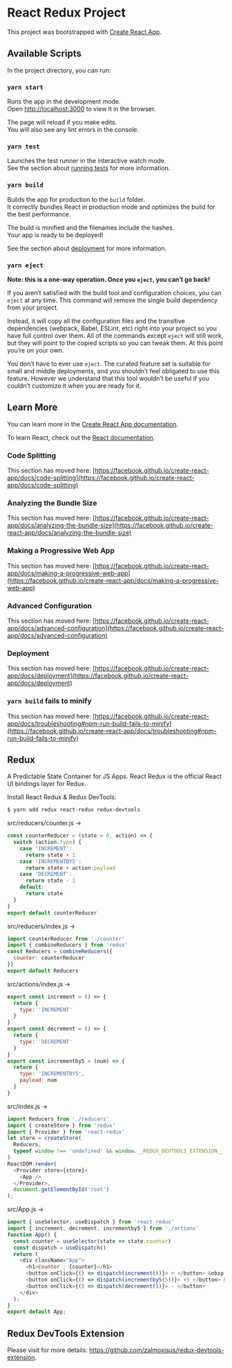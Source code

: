 # React Redux Project

This project was bootstrapped with [Create React App](https://github.com/facebook/create-react-app).

## Available Scripts

In the project directory, you can run:

### `yarn start`

Runs the app in the development mode.\
Open [http://localhost:3000](http://localhost:3000) to view it in the browser.

The page will reload if you make edits.\
You will also see any lint errors in the console.

### `yarn test`

Launches the test runner in the interactive watch mode.\
See the section about [running tests](https://facebook.github.io/create-react-app/docs/running-tests) for more information.

### `yarn build`

Builds the app for production to the `build` folder.\
It correctly bundles React in production mode and optimizes the build for the best performance.

The build is minified and the filenames include the hashes.\
Your app is ready to be deployed!

See the section about [deployment](https://facebook.github.io/create-react-app/docs/deployment) for more information.

### `yarn eject`

**Note: this is a one-way operation. Once you `eject`, you can’t go back!**

If you aren’t satisfied with the build tool and configuration choices, you can `eject` at any time. This command will remove the single build dependency from your project.

Instead, it will copy all the configuration files and the transitive dependencies (webpack, Babel, ESLint, etc) right into your project so you have full control over them. All of the commands except `eject` will still work, but they will point to the copied scripts so you can tweak them. At this point you’re on your own.

You don’t have to ever use `eject`. The curated feature set is suitable for small and middle deployments, and you shouldn’t feel obligated to use this feature. However we understand that this tool wouldn’t be useful if you couldn’t customize it when you are ready for it.

## Learn More

You can learn more in the [Create React App documentation](https://facebook.github.io/create-react-app/docs/getting-started).

To learn React, check out the [React documentation](https://reactjs.org/).

### Code Splitting

This section has moved here: [https://facebook.github.io/create-react-app/docs/code-splitting](https://facebook.github.io/create-react-app/docs/code-splitting)

### Analyzing the Bundle Size

This section has moved here: [https://facebook.github.io/create-react-app/docs/analyzing-the-bundle-size](https://facebook.github.io/create-react-app/docs/analyzing-the-bundle-size)

### Making a Progressive Web App

This section has moved here: [https://facebook.github.io/create-react-app/docs/making-a-progressive-web-app](https://facebook.github.io/create-react-app/docs/making-a-progressive-web-app)

### Advanced Configuration

This section has moved here: [https://facebook.github.io/create-react-app/docs/advanced-configuration](https://facebook.github.io/create-react-app/docs/advanced-configuration)

### Deployment

This section has moved here: [https://facebook.github.io/create-react-app/docs/deployment](https://facebook.github.io/create-react-app/docs/deployment)

### `yarn build` fails to minify

This section has moved here: [https://facebook.github.io/create-react-app/docs/troubleshooting#npm-run-build-fails-to-minify](https://facebook.github.io/create-react-app/docs/troubleshooting#npm-run-build-fails-to-minify)

## Redux

A Predictable State Container for JS Apps. React Redux is the official React UI bindings layer for Redux.

Install React Redux & Redux DevTools:

```bash
$ yarn add redux react-redux redux-devtools
```

src/reducers/counter.js ->

```js
const counterReducer = (state = 0, action) => {
  switch (action.type) {
    case 'INCREMENT':
      return state + 1
    case 'INCREMENTBY5':
      return state + action.payload
    case 'DECREMENT':
      return state - 1
    default:
      return state
  }
}
export default counterReducer
```

src/reducers/index.js ->

```js
import counterReducer from './counter'
import { combineReducers } from 'redux'
const Reducers = combineReducers({
  counter: counterReducer
})
export default Reducers
```

src/actions/index.js ->

```js
export const increment = () => {
  return {
    type: 'INCREMENT'
  }
}
export const decrement = () => {
  return {
    type: 'DECREMENT'
  }
}
export const incrementby5 = (num) => {
  return {
    type: 'INCREMENTBY5',
    payload: num
  }
}
```

src/index.js ->

```js
import Reducers from './reducers'
import { createStore } from 'redux'
import { Provider } from 'react-redux'
let store = createStore(
  Reducers,
  typeof window !== 'undefined' && window.__REDUX_DEVTOOLS_EXTENSION__ && window.__REDUX_DEVTOOLS_EXTENSION__()
)
ReactDOM.render(
  <Provider store={store}>
    <App />
  </Provider>,
  document.getElementById('root')
);
```

src/App.js ->

```js
import { useSelector, useDispatch } from 'react-redux'
import { increment, decrement, incrementby5 } from './actions'
function App() {
  const counter = useSelector(state => state.counter)
  const dispatch = useDispatch()
  return (
    <div className="App">
      <h1>Counter : {counter}</h1>
      <button onClick={() => dispatch(increment())}> + </button> &nbsp;
      <button onClick={() => dispatch(incrementby5(5))}> +5 </button> &nbsp;
      <button onClick={() => dispatch(decrement())}> - </button>
    </div>
  );
}
export default App;
```

## Redux DevTools Extension

Please visit for more details: https://github.com/zalmoxisus/redux-devtools-extension.